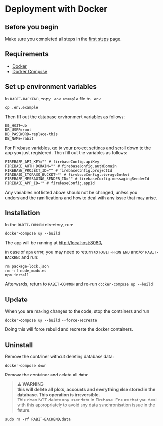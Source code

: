 # Deployment with Docker

## Before you begin

Make sure you completed all steps in the [first steps](./first-steps.md) page.

## Requirements

- [Docker](https://docs.docker.com/get-docker/)
- [Docker Compose](https://docs.docker.com/compose/install/)

## Set up environment variables

In `RABIT-BACKEND`, copy `.env.example` file to `.env`

```
cp .env.example
```

Then fill out the database environment variables as follows:

```shell
DB_HOST=db
DB_USER=root
DB_PASSWORD=replace-this
DB_NAME=rabit
```

For Firebase variables, go to your project settings and scroll down to the app you just registered. Then fill out the
variables as follows:

```shell
FIREBASE_API_KEY="" # firebaseConfig.apiKey
FIREBASE_AUTH_DOMAIN="" # firebaseConfig.authDomain
FIREBASE_PROJECT_ID="" # firebaseConfig.projectId
FIREBASE_STORAGE_BUCKET="" # firebaseConfig.storageBucket
FIREBASE_MESSAGING_SENDER_ID="" # firebaseConfig.messagingSenderId
FIREBASE_APP_ID="" # firebaseConfig.appId
```

Any variables not listed above should not be changed, unless you understand the ramifications and how to deal with any
issue that may arise.

## Installation

In the `RABIT-COMMON` directory, run:

```
docker-compose up --build
```

The app will be running at <http://localhost:8080/>

In case of `npm` error, you may need to return to `RABIT-FRONTEND` and/or `RABIT-BACKEND` and run:

```
rm package-lock.json
rm -rf node_modules
npm install
```

Afterwards, return to `RABIT-COMMON` and re-run `docker-compose up --build`

## Update

When you are making changes to the code, stop the containers and run

```
docker-compose up --build --force-recreate
```

Doing this will force rebuild and recreate the docker containers.

## Uninstall

Remove the container without deleting database data:

```
docker-compose down
```

Remove the container and delete all data:

> **⚠️ WARNING**
> <br>
> **this will delete all plots, accounts and everything else stored in the database. This operation is
> irreversible.**
> <br>
> This does NOT delete any user data in Firebase. Ensure that you deal with this appropriately to avoid any data
> synchronisation issue in the future.

```
sudo rm -rf RABIT-BACKEND/data
```
